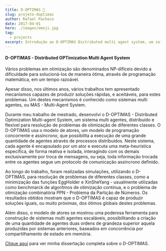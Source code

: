 ```yaml
---
title: D-OPTIMAS 📝
slug: projeto-doptimas
author: Rafael Pacheco
date: 2017-04-01
hero: ./images/emoji.jpg
tag:
  - projects
excerpt: Introdução ao D-OPTIMAS Distributed multi agent system, um software para resolução de problemas de otimização de diferentes classes que desenvolvi durante meu mestrado.
---
```


#### D-OPTIMAS - Distributed OPTimization Multi Agent System

Vários problemas em otimização são denominados NP-difíceis devido a dificuldade para solucioná-los de maneira ótima, através de programação matemática, em um tempo razoável. 

Apesar disso, nos últimos anos, vários trabalhos tem apresentado mecanismos capazes de produzir soluções rápidas, e aceitáveis, para estes problemas. Um destes mecanismos é conhecido como sistemas multi agentes, ou MAS - Multi-Agent System. 

Durante meu trabalho de mestrado, desenvolvi o D-OPTIMAS - Distributed Optimization Multi-agent System, um sistema multi agentes, distribuído e flexível para resolução de problemas de otimização de diferentes classes. O D-OPTIMAS usa o modelo de atores, um modelo de programação concorrente e assíncrono, que possibilita a execução de uma grande quantidade de agentes através de processos distribuídos. Neste sistema, cada agente é encapsulado por um ator e executa uma meta-heurística específica, de forma reativa e isolada, interagindo com os demais exclusivamente por troca de mensagens, ou seja, toda informação trocada entre os agentes segue um protocolo de comunicação assíncrono definido.

Ao longo do trabalho, foram realizadas simulações, utilizando o D-OPTIMAS, para resolução de problemas de diferentes classes, como a minimização das funções EggHolder e XinSheYang - usualmente utilizadas como benchmarck de algoritmos de otimização contínua, e o problema de otimização combinatória PPN - Problema da Partição de Números. Os resultados obtidos mostram que o D-OPTIMAS é capaz de produzir soluções iguais, ou muito próximas, dos ótimos globais destes problemas.

Além disso, o modelo de atores se mostrou uma poderosa ferramenta para construção de sistemas multi agentes escaláveis, possibilitando a criação de uma quantidade de agentes duas ordens de grandeza superior aquela produzidas por sistemas anteriores, baseados em concorrência por compartilhamento de estado em memória.

[Clique aqui](https://goo.gl/KPcsZO) para ver minha dissertação completa sobre o D-OPTIMAS.